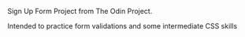 Sign Up Form Project from The Odin Project. 

Intended to practice form validations and some intermediate CSS skills